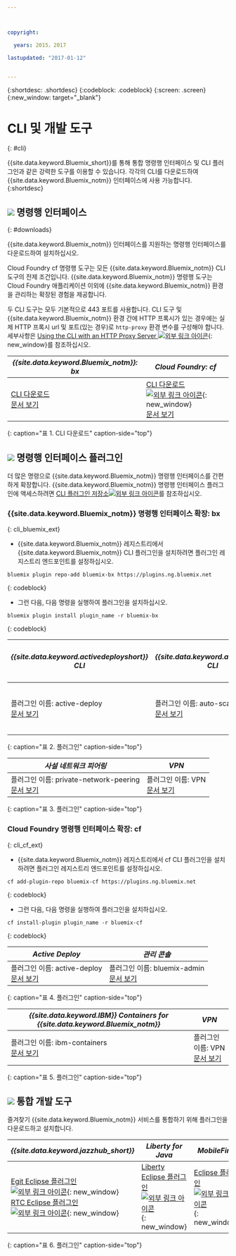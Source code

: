 ```yaml
---



copyright:

  years: 2015，2017

lastupdated: "2017-01-12"


---
```


{:shortdesc: .shortdesc}
{:codeblock: .codeblock}
{:screen: .screen}
{:new_window: target="_blank"}

# CLI 및 개발 도구
{: #cli}

{{site.data.keyword.Bluemix_short}}를 통해 통합 명령행 인터페이스 및 CLI 플러그인과 같은 강력한 도구를 이용할 수 있습니다. 각각의 CLI를 다운로드하여 {{site.data.keyword.Bluemix_notm}} 인터페이스에 사용 가능합니다.
{:shortdesc}

## ![](./images/CLI.svg) 명령행 인터페이스
{: #downloads}

{{site.data.keyword.Bluemix_notm}} 인터페이스를 지원하는 명령행 인터페이스를 다운로드하여 설치하십시오. 

Cloud Foundry cf 명령행 도구는 모든 {{site.data.keyword.Bluemix_notm}} CLI 도구의 전제 조건입니다. {{site.data.keyword.Bluemix_notm}} 명령행 도구는 Cloud Foundry 애플리케이션 이외에 {{site.data.keyword.Bluemix_notm}} 환경을 관리하는 확장된 경험을 제공합니다.

두 CLI 도구는 모두 기본적으로 443 포트를 사용합니다. CLI 도구 및 {{site.data.keyword.Bluemix_notm}} 환경 간에 HTTP 프록시가 있는 경우에는 실제 HTTP 프록시 url 및 포트(있는 경우)로 `http-proxy` 환경 변수를 구성해야 합니다. 세부사항은 [Using the CLI with an HTTP Proxy Server ![외부 링크 아이콘](../icons/launch-glyph.svg)](http://docs.cloudfoundry.org/cf-cli/http-proxy.html){: new_window}를 참조하십시오. 


| *{{site.data.keyword.Bluemix_notm}}: bx* | *Cloud Foundry: cf* |
|---------------------|---------------|
| [CLI 다운로드](http://clis.ng.bluemix.net/)  <br> [문서 보기](/docs/cli/reference/bluemix_cli/index.html)|  [CLI 다운로드 ![외부 링크 아이콘](../icons/launch-glyph.svg)](https://github.com/cloudfoundry/cli/releases){: new_window}  <br> [문서 보기](/docs/cli/reference/cfcommands/index.html) |
{: caption="표 1. CLI 다운로드" caption-side="top"}


## ![](./images/CLI_Plugin.svg) 명령행 인터페이스 플러그인

더 많은 명령으로 {{site.data.keyword.Bluemix_notm}} 명령행 인터페이스를 간편하게 확장합니다. {{site.data.keyword.Bluemix_notm}} 명령행 인터페이스 플러그인에 액세스하려면 [CLI 플러그인 저장소![외부 링크 아이콘](../icons/launch-glyph.svg)](https://plugins.ng.bluemix.net/)를 참조하십시오. 

### {{site.data.keyword.Bluemix_notm}} 명령행 인터페이스 확장: bx
{: cli_bluemix_ext}

* {{site.data.keyword.Bluemix_notm}} 레지스트리에서 {{site.data.keyword.Bluemix_notm}} CLI 플러그인을 설치하려면 플러그인 레지스트리 엔드포인트를 설정하십시오. 

```
bluemix plugin repo-add bluemix-bx https://plugins.ng.bluemix.net
```
{: codeblock}

* 그런 다음, 다음 명령을 실행하여 플러그인을 설치하십시오.

```
bluemix plugin install plugin_name -r bluemix-bx
```
{: codeblock}


| *{{site.data.keyword.activedeployshort}} CLI* | *{{site.data.keyword.autoscaling}} CLI* | *IBM Bluemix 컨테이너 서비스*  |
|-----|-----|-----|
| 플러그인 이름: active-deploy<br> [문서 보기](/docs/services/ActiveDeploy/cli.html#cli) | 플러그인 이름: auto-scaling <br> [문서 보기](/docs/cli/plugins/auto-scaling/index.html) |  플러그인 이름: container-service  <br> [문서 보기](/docs/containers/cs_cli_devtools.html) |
{: caption="표 2. 플러그인" caption-side="top"}

|  *사설 네트워크 피어링* | *VPN*  |
|-----|-----|
| 플러그인 이름: private-network-peering  <br> [문서 보기](/docs/cli/plugins/pnp/index.html) |플러그인 이름: VPN <br> [문서 보기](/docs/cli/plugins/bx_vpn/index.html) |
{: caption="표 3. 플러그인" caption-side="top"}


### Cloud Foundry 명령행 인터페이스 확장: cf
{: cli_cf_ext}

* {{site.data.keyword.Bluemix_notm}} 레지스트리에서 cf CLI 플러그인을 설치하려면 플러그인 레지스트리 엔드포인트를 설정하십시오. 

```
cf add-plugin-repo bluemix-cf https://plugins.ng.bluemix.net
```
{: codeblock}

* 그런 다음, 다음 명령을 실행하여 플러그인을 설치하십시오.

```
cf install-plugin plugin_name -r bluemix-cf
```
{: codeblock}


| *Active Deploy* | *관리 콘솔* |
|-----------------|-----------------|
| 플러그인 이름: active-deploy<br>  [문서 보기](/docs/services/ActiveDeploy/cli.html#cli) |  플러그인 이름: bluemix-admin<br> [문서 보기](/docs/cli/plugins/bluemix_admin/index.html) |
{: caption="표 4. 플러그인" caption-side="top"}


| *{{site.data.keyword.IBM}} Containers for {{site.data.keyword.Bluemix_notm}}* | *VPN* |
|-----------------|-----------------|
| 플러그인 이름: ibm-containers<br> [문서 보기](https://www.{DomainName}/docs/containers/container_cli_cfic.html#container_cli_cfic) | 플러그인 이름: VPN <br> [문서 보기](/docs/cli/plugins/vpn/index.html) |
{: caption="표 5. 플러그인" caption-side="top"}


## ![](./images/Integrated_Dev_Tools.svg) 통합 개발 도구

즐겨찾기 {{site.data.keyword.Bluemix_notm}} 서비스를 통합하기 위해 플러그인을 다운로드하고 설치합니다.

| *{{site.data.keyword.jazzhub_short}}* | *Liberty for Java* | *MobileFirst* | *{{site.data.keyword.rules_short}}* | *Eclipse Tools for Bluemix* |
|-------------|----------|----------|----------|----------|
| [Egit Eclipse 플러그인 ![외부 링크 아이콘](../icons/launch-glyph.svg)](https://hub.jazz.net/docs/reference/gitclient/#eclipse_using_egit){: new_window} <br> [RTC Eclipse 플러그인 ![외부 링크 아이콘](../icons/launch-glyph.svg)](https://hub.jazz.net/docs/reference/gitclient/#eclipse_using_rtc){: new_window} | [Liberty Eclipse 플러그인 ![외부 링크 아이콘](../icons/launch-glyph.svg)](https://developer.ibm.com/wasdev/downloads/liberty-profile-using-eclipse/){: new_window} | [Eclipse 플러그인 ![외부 링크 아이콘](../icons/launch-glyph.svg)](https://marketplace.eclipse.org/content/ibm-mobilefirst-platform-studio){: new_window} | [Rules Designer Eclipse 플러그인 ![외부 링크 아이콘](../icons/launch-glyph.svg)](/docs/services/rules/index.html#rulov002) | [Bluemix Eclipse 플러그인 ![외부 링크 아이콘](../icons/launch-glyph.svg)](https://console.ng.bluemix.net/docs/manageapps/eclipsetools/eclipsetools.html){: new_window} |
{: caption="표 6. 플러그인" caption-side="top"}
